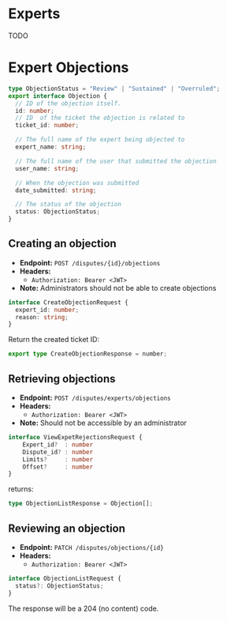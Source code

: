 # Experts

TODO

# Expert Objections

```ts
type ObjectionStatus = "Review" | "Sustained" | "Overruled";
export interface Objection {
  // ID of the objection itself.
  id: number;
  // ID  of the ticket the objection is related to
  ticket_id: number;

  // The full name of the expert being objected to
  expert_name: string;

  // The full name of the user that submitted the objection
  user_name: string;

  // When the objection was submitted
  date_submitted: string;

  // The status of the objection
  status: ObjectionStatus;
}
```

## Creating an objection

- **Endpoint:** `POST /disputes/{id}/objections`
- **Headers:**
  - `Authorization: Bearer <JWT>`
- **Note:** Administrators should not be able to create objections

```ts
interface CreateObjectionRequest {
  expert_id: number;
  reason: string;
}
```

Return the created ticket ID:

```ts
export type CreateObjectionResponse = number;
```

## Retrieving objections

- **Endpoint:** `POST /disputes/experts/objections`
- **Headers:**
  - `Authorization: Bearer <JWT>`
- **Note:** Should not be accessible by an administrator
```ts
interface ViewExpetRejectionsRequest {
	Expert_id?  : number
	Dispute_id? : number
	Limits?     : number   
	Offset?     : number 
}
```

returns:
```ts
type ObjectionListResponse = Objection[];
```

## Reviewing an objection

- **Endpoint:** `PATCH /disputes/objections/{id}`
- **Headers:**
  - `Authorization: Bearer <JWT>`

```ts
interface ObjectionListRequest {
  status?: ObjectionStatus;
}
```

The response will be a 204 (no content) code.
